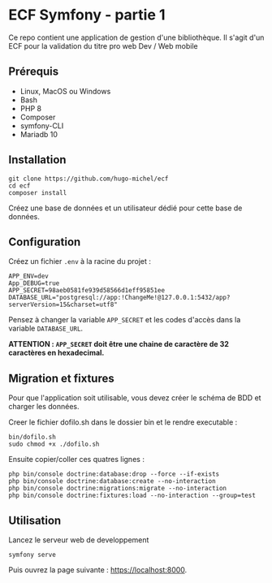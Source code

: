 # ECF Symfony - partie 1

Ce repo contient une application de gestion d'une bibliothèque.
Il s'agit d'un ECF pour la validation du titre pro web Dev / Web mobile

## Prérequis

- Linux, MacOS ou Windows
- Bash
- PHP 8
- Composer
- symfony-CLI
- Mariadb 10

## Installation

```
git clone https://github.com/hugo-michel/ecf
cd ecf
composer install
```

Créez une base de données et un utilisateur dédié pour cette base de données.

## Configuration

Créez un fichier `.env` à la racine du projet :

```
APP_ENV=dev
App_DEBUG=true
APP_SECRET=98aeb0581fe939d58566d1eff95851ee
DATABASE_URL="postgresql://app:!ChangeMe!@127.0.0.1:5432/app?serverVersion=15&charset=utf8"
```

Pensez à changer la variable `APP_SECRET` et les codes d'accès dans la variable `DATABASE_URL`.

**ATTENTION : `APP_SECRET` doit être une chaine de caractère de 32 caractères en hexadecimal.**

## Migration et fixtures

Pour que l'application soit utilisable, vous devez créer le schéma de BDD et charger les données.

Creer le fichier dofilo.sh dans le dossier bin et le rendre executable :

```
bin/dofilo.sh
sudo chmod +x ./dofilo.sh
```

Ensuite copier/coller ces quatres lignes : 
```
php bin/console doctrine:database:drop --force --if-exists
php bin/console doctrine:database:create --no-interaction
php bin/console doctrine:migrations:migrate --no-interaction
php bin/console doctrine:fixtures:load --no-interaction --group=test
```

## Utilisation

Lancez le serveur web de developpement

```
symfony serve
```

Puis ouvrez la page suivante : [https://localhost:8000](https://localhost:8000).

